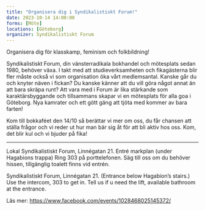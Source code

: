 ```yaml
---
title: "Organisera dig i Syndikalistiskt Forum!"
date: 2023-10-14 14:00:00
forms: [Möte]
locations: [Göteborg]
organizer: Syndikalistiskt Forum
---
```

Organisera dig för klasskamp, feminism och folkbildning!

Syndikalistiskt Forum, din vänsterradikala bokhandel och mötesplats sedan 1980, behöver växa. I takt med att studieverksamheten och fikagästerna blir fler måste också vi som organisation öka vårt medlemsantal. Kanske går du och knyter näven i fickan? Du kanske känner att du vill göra något annat än att bara skräpa runt? Att vara med i Forum är lika stärkande som karaktärsbyggande och tillsammans skapar vi en mötesplats för alla goa i Göteborg. Nya kamrater och ett gött gäng att tjöta med kommer av bara farten!

Kom till bokkaféet den 14/10 så berättar vi mer om oss, du får chansen att ställa frågor och vi reder ut hur man bär sig åt för att bli aktiv hos oss. Kom, det blir kul och vi bjuder på fika!

------

Lokal Syndikalistiskt Forum, Linnégatan 21. Entré markplan (under Hagabions trappa) Ring 303 på porttelefonen.
Säg till oss om du behöver hissen, tillgänglig toalett finns vid entrén.

Syndikalistiskt Forum, Linnégatan 21. (Entrance below Hagabion’s stairs.) Use the intercom, 303 to get in. Tell us if u need the lift, available bathroom at the entrance. 

Läs mer: https://www.facebook.com/events/1028468025145372/
